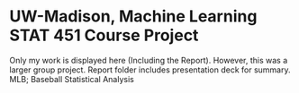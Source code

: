 # UW-Madison, Machine Learning STAT 451 Course Project
Only my work is displayed here (Including the Report). However, this was a larger group project.
Report folder includes presentation deck for summary.
MLB; Baseball Statistical Analysis

